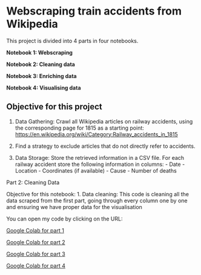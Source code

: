 # Webscraping train accidents from Wikipedia

This project is divided into 4 parts in four notebooks.

**Notebook 1: Webscraping**

**Notebook 2: Cleaning data**

**Notebook 3: Enriching data**

**Notebook 4: Visualising data**



## Objective for this project
1. Data Gathering: Crawl all Wikipedia articles on railway accidents,
     using the corresponding page for 1815 as a starting point: 
     https://en.wikipedia.org/wiki/Category:Railway_accidents_in_1815
     
2. Find a strategy to exclude articles that do not directly refer to accidents.

3. Data Storage: Store the retrieved information in a CSV file. For each railway accident 
     store the following information in columns: 
       - Date
       - Location
       - Coordinates (if available)
       - Cause
       - Number of deaths

Part 2: Cleaning Data

Objective for this notebook:
     1. Data cleaning: This code is cleaning all the data scraped from the first part, 
     going through every column one by one and ensuring we have proper data for the visualisation

You can open my code by clicking on the URL: 

[Google Colab for part 1](https://colab.research.google.com/github/Julardzija/Train-project/blob/main/1WebscrapingTrainAccidents.ipynb)

[Google Colab for part 2](https://colab.research.google.com/github/Julardzija/Train-project/blob/main/2CleaningData.ipynb)

[Google Colab for part 3](https://colab.research.google.com/github/Julardzija/Train-project/blob/main/3EnrichData.ipynb)

[Google Colab for part 4](https://colab.research.google.com/github/Julardzija/Train-project/blob/main/Notebooks/4VisualisingTrainAccidents.ipynb)
